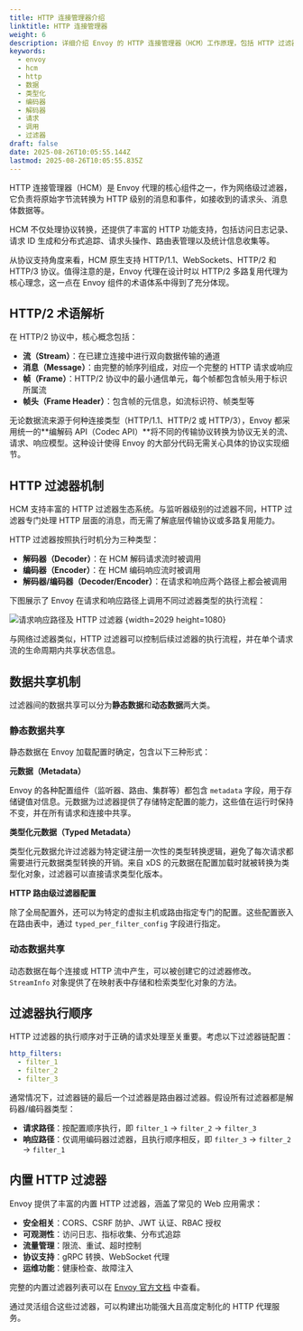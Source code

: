 ```yaml
---
title: HTTP 连接管理器介绍
linktitle: HTTP 连接管理器
weight: 6
description: 详细介绍 Envoy 的 HTTP 连接管理器（HCM）工作原理，包括 HTTP 过滤器机制、数据共享方式、过滤器执行顺序以及内置过滤器功能。
keywords:
  - envoy
  - hcm
  - http
  - 数据
  - 类型化
  - 编码器
  - 解码器
  - 请求
  - 调用
  - 过滤器
draft: false
date: 2025-08-26T10:05:55.144Z
lastmod: 2025-08-26T10:05:55.835Z
---
```


HTTP 连接管理器（HCM）是 Envoy 代理的核心组件之一，作为网络级过滤器，它负责将原始字节流转换为 HTTP 级别的消息和事件，如接收到的请求头、消息体数据等。

HCM 不仅处理协议转换，还提供了丰富的 HTTP 功能支持，包括访问日志记录、请求 ID 生成和分布式追踪、请求头操作、路由表管理以及统计信息收集等。

从协议支持角度来看，HCM 原生支持 HTTP/1.1、WebSockets、HTTP/2 和 HTTP/3 协议。值得注意的是，Envoy 代理在设计时以 HTTP/2 多路复用代理为核心理念，这一点在 Envoy 组件的术语体系中得到了充分体现。

## HTTP/2 术语解析

在 HTTP/2 协议中，核心概念包括：

- **流（Stream）**：在已建立连接中进行双向数据传输的通道
- **消息（Message）**：由完整的帧序列组成，对应一个完整的 HTTP 请求或响应
- **帧（Frame）**：HTTP/2 协议中的最小通信单元，每个帧都包含帧头用于标识所属流
- **帧头（Frame Header）**：包含帧的元信息，如流标识符、帧类型等

无论数据流来源于何种连接类型（HTTP/1.1、HTTP/2 或 HTTP/3），Envoy 都采用统一的**编解码 API（Codec API）**将不同的传输协议转换为协议无关的流、请求、响应模型。这种设计使得 Envoy 的大部分代码无需关心具体的协议实现细节。

## HTTP 过滤器机制

HCM 支持丰富的 HTTP 过滤器生态系统。与监听器级别的过滤器不同，HTTP 过滤器专门处理 HTTP 层面的消息，而无需了解底层传输协议或多路复用能力。

HTTP 过滤器按照执行时机分为三种类型：

- **解码器（Decoder）**：在 HCM 解码请求流时被调用
- **编码器（Encoder）**：在 HCM 编码响应流时被调用
- **解码器/编码器（Decoder/Encoder）**：在请求和响应两个路径上都会被调用

下图展示了 Envoy 在请求和响应路径上调用不同过滤器类型的执行流程：

![请求响应路径及 HTTP 过滤器](https://assets.jimmysong.io/images/book/kubernetes-handbook/service-mesh/http-conneciton-manager/request-response.webp)
{width=2029 height=1080}

与网络过滤器类似，HTTP 过滤器可以控制后续过滤器的执行流程，并在单个请求流的生命周期内共享状态信息。

## 数据共享机制

过滤器间的数据共享可以分为**静态数据**和**动态数据**两大类。

### 静态数据共享

静态数据在 Envoy 加载配置时确定，包含以下三种形式：

**元数据（Metadata）**

Envoy 的各种配置组件（监听器、路由、集群等）都包含 `metadata` 字段，用于存储键值对信息。元数据为过滤器提供了存储特定配置的能力，这些值在运行时保持不变，并在所有请求和连接中共享。

**类型化元数据（Typed Metadata）**

类型化元数据允许过滤器为特定键注册一次性的类型转换逻辑，避免了每次请求都需要进行元数据类型转换的开销。来自 xDS 的元数据在配置加载时就被转换为类型化对象，过滤器可以直接请求类型化版本。

**HTTP 路由级过滤器配置**

除了全局配置外，还可以为特定的虚拟主机或路由指定专门的配置。这些配置嵌入在路由表中，通过 `typed_per_filter_config` 字段进行指定。

### 动态数据共享

动态数据在每个连接或 HTTP 流中产生，可以被创建它的过滤器修改。`StreamInfo` 对象提供了在映射表中存储和检索类型化对象的方法。

## 过滤器执行顺序

HTTP 过滤器的执行顺序对于正确的请求处理至关重要。考虑以下过滤器链配置：

```yaml
http_filters:
  - filter_1
  - filter_2
  - filter_3
```

通常情况下，过滤器链的最后一个过滤器是路由器过滤器。假设所有过滤器都是解码器/编码器类型：

- **请求路径**：按配置顺序执行，即 `filter_1` → `filter_2` → `filter_3`
- **响应路径**：仅调用编码器过滤器，且执行顺序相反，即 `filter_3` → `filter_2` → `filter_1`

## 内置 HTTP 过滤器

Envoy 提供了丰富的内置 HTTP 过滤器，涵盖了常见的 Web 应用需求：

- **安全相关**：CORS、CSRF 防护、JWT 认证、RBAC 授权
- **可观测性**：访问日志、指标收集、分布式追踪
- **流量管理**：限流、重试、超时控制
- **协议支持**：gRPC 转换、WebSocket 代理
- **运维功能**：健康检查、故障注入

完整的内置过滤器列表可以在 [Envoy 官方文档](https://www.envoyproxy.io/docs/envoy/latest/configuration/http/http_filters/http_filters) 中查看。

通过灵活组合这些过滤器，可以构建出功能强大且高度定制化的 HTTP 代理服务。
